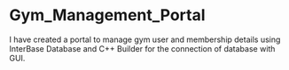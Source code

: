 # Gym_Management_Portal
I have created a portal to manage gym user and membership details using InterBase Database and C++ Builder for the connection of database with GUI.
